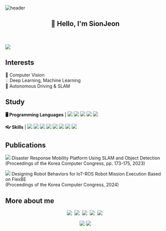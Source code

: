 
![header](https://capsule-render.vercel.app/api?type=wave&color=auto&height=300&section=header&text=Sion%20Jeon&fontSize=90)


<div align="center">
	<h2>👋 Hello, I'm SionJeon</h2>
<br>
 
</div>
<br>
<a href="https://hits.seeyoufarm.com"><img src="https://hits.seeyoufarm.com/api/count/incr/badge.svg?url=https%3A%2F%2Fgithub.com%2Fjeonsion&count_bg=%2379C83D&title_bg=%23954141&icon=electron.svg&icon_color=%23FFFFFF&title=hits&edge_flat=false"/></a>
<br>

## Interests 
📸 Computer Vision<br>
💡 Deep Learning, Machine Learning<br>
🚗 Autonomous Driving & SLAM <br>

## Study 

<b>🖥️ Programming Languages</b> | <img src="https://img.shields.io/badge/C++-00599C?style=flat-square&logo=C%2B%2B&logoColor=white"/> 
<img src="https://img.shields.io/badge/C-A8B9CC?style=flat-square&logo=C&logoColor=white"/> 
<img src="https://img.shields.io/badge/Python-3776AB?style=flat-square&logo=Python&logoColor=white"/> 
<img src="https://img.shields.io/badge/HTML-E34F26?style=flat-square&logo=HTML5&logoColor=white"/> 
<img src="https://img.shields.io/badge/CSS-1572B6?style=flat-square&logo=CSS3&logoColor=white"/> 
<!--<img src="https://img.shields.io/badge/Sass-CC6699?style=flat-square&logo=Sass&logoColor=white"/> -->
<!-- <img src="https://img.shields.io/badge/MATLAB-0076a8?style=flat-square&logoColor=white"/> -->

<b>👓 Skills</b> | <img src="https://img.shields.io/badge/Git-F05032?style=flat-square&logo=Git&logoColor=white"/>
<img src="https://img.shields.io/badge/GitHub-181717?style=flat-square&logo=GitHub&logoColor=white"/> 
<img src="https://img.shields.io/badge/Docker-2496ED?style=flat-square&logo=Docker&logoColor=white"/>
<img src="https://img.shields.io/badge/OpenCV-5C3EE8?style=flat-square&logo=OpenCV&logoColor=white"/> 
<img src="https://img.shields.io/badge/PyTorch-EE4C2C?style=flat-square&logo=PyTorch&logoColor=white"/>
<img src="https://img.shields.io/badge/ROS1-22314E?style=flat-square&logo=ROS&logoColor=white"/> 
<img src="https://img.shields.io/badge/ROS2-22314E?style=flat-square&logo=ROS&logoColor=white"/> 
<img src="https://img.shields.io/badge/Linux-FCC624?style=flat-square&logo=Linux&logoColor=white"/>



## Publications
<img src="https://img.shields.io/badge/Paper 1-00629B?style=flat-square&logo=Word&logoColor=white"/> Disaster Response Mobility Platform Using SLAM and Object Detection</br>(Proceedings of the Korea Computer Congress, pp. 173-175, 2023)

<img src="https://img.shields.io/badge/Paper 2-00629B?style=flat-square&logo=Word&logoColor=white"/> Designing Robot Behaviors for IoT-ROS Robot Mission Execution Based on FlexBE </br>(Proceedings of the Korea Computer Congress, 2024)
## More about me
<p align="center">
  <a href="https://stupidly-honest.tistory.com/"><img src="https://img.shields.io/badge/-Tech%20blog-black?style=flat-square&logo=github&logoColor=white"/></a>&nbsp
  <a href="https://www.youtube.com/channel/UCa78Z5YzslMSsjebIxzo3zg"><img src="https://img.shields.io/badge/Youtube-ff0000?style=flat-square&logo=youtube&logoColor=white"/></a>&nbsp
  <a href="https://www.linkedin.com/in/sion-jeon-310a02279/"><img src="https://img.shields.io/badge/-LinkedIn-blue?style=flat-square&logo=Linkedin&logoColor=white"/></a>&nbsp
  <a href="mailto:20191545@sch.ac.kr"><img src="https://img.shields.io/badge/-Email-d14836?style=flat-square&logo=Gmail&logoColor=white"/></a>&nbsp
  <a href="https://scholar.google.com/citations?hl=ko&user=XxZPsIYAAAAJ"><img src="https://img.shields.io/badge/GoogleScholar-4B83E3?style=flat-square&logo=google-scholar&logoColor=white"/></a>&nbsp
</p>


<div align="center">
<img src="https://github-readme-stats.vercel.app/api?username=jeonsion&count_private=true&show_icons=true&theme=transparent"/><!--  hide=stars,commits,prs,contribs& --> <img src="https://github-readme-stats.vercel.app/api/top-langs/?username=jeonsion&exclude_repo=TensorFlow_study,ML-book-scikitlearn&layout=compact&langs_count=8"/> <!-- &exclude_repo=clone-web-scrapper,clone-zoom&hide=Procfile -->

</div>
